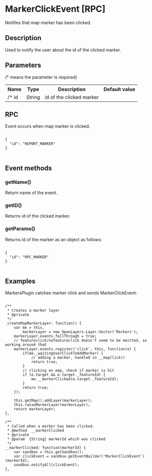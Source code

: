 # MarkerClickEvent [RPC]

Notifies that map marker has been clicked.

## Description

Used to notify the user about the id of the clicked marker.

## Parameters

(* means the parameter is required)

<table class="table">
<tr>
  <th> Name</th><th> Type</th><th> Description</th><th> Default value</th>
</tr>
<tr>
  <td>/* id </td><td> String </td><td> id of the clicked marker </td><td> </td>
</tr>
</table>

## RPC

Event occurs when map marker is clicked. 

<pre class="event-code-block">
<code>
{
  "id": "REPORT_MARKER"
}
</code>
</pre>

## Event methods

### getName()
Return name of the event.

### getID()
Returns id of the clicked marker.

### getParams()
Returns id of  the marker as an object as follows:

<pre class="event-code-block">
<code>
{
  "id": "RPC_MARKER"
}
</code>
</pre>

## Examples

MarkersPlugin catches marker click and sends MarkerClickEvent:

<pre class="event-code-block">
<code>
/**
 * Creates a marker layer
 * @private
 */
_createMapMarkerLayer: function() {
    var me = this,
        markerLayer = new OpenLayers.Layer.Vector('Markers');
    markerLayer.events.fallThrough = true;
    // featureclick/nofeatureclick doesn't seem to be emitted, so working around that
    markerLayer.events.register('click', this, function(e) {
        if(me._waitingUserClickToAddMarker) {
            // adding a marker, handled in __mapClick()
            return true;
        }
        // clicking on map, check if marker is hit
        if (e.target && e.target._featureId) {
            me.__markerClicked(e.target._featureId);
        }
        return true;
    });

    this.getMap().addLayer(markerLayer);
    this.raiseMarkerLayer(markerLayer);
    return markerLayer;
},

/**
 * Called when a marker has been clicked.
 * @method  __markerClicked
 * @private
 * @param  {String} markerId which was clicked
 */
__markerClicked: function(markerId) {
    var sandbox = this.getSandbox();
    var clickEvent = sandbox.getEventBuilder('MarkerClickEvent')(markerId);
    sandbox.notifyAll(clickEvent);
},
</code>
</pre>
